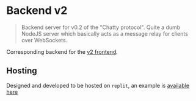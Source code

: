 # Backend v2

> Backend server for v0.2 of the "Chatty protocol". Quite
> a dumb NodeJS server which basically acts as a message
> relay for clients over WebSockets.

Corresponding backend for the [v2 frontend](https://github.com/Chatty-Inc/chatty2-frontend).

## Hosting
Designed and developed to be hosted on `replit`, an example
is [available here](https://replit.com/@vinkwok/chattyBackend-1)
